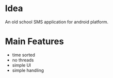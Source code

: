# Idea #
An old school SMS application for android platform.

# Main Features #
  * time sorted
  * no threads
  * simple UI
  * simple handling